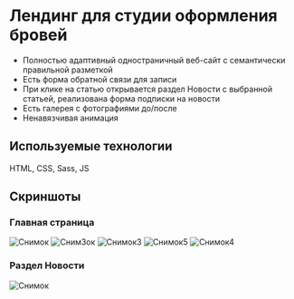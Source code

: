 # Лендинг для студии оформления бровей
* Полностью адаптивный одностраничный веб-сайт с семантически правильной разметкой
* Есть форма обратной связи для записи
* При клике на статью открывается раздел Новости с выбранной статьей, реализована форма подписки на новости
* Есть галерея с фотографиями до/после
* Ненавязчивая анимация
  
## Используемые технологии
HTML, CSS, Sass, JS
## Скриншоты
### Главная страница
![Снимок](https://github.com/White2000rabbit/eyebrow_shaping/assets/121927745/e211f349-01d1-41a2-a46b-ed5d0ff17909)
![Сним3ок](https://github.com/White2000rabbit/eyebrow_shaping/assets/121927745/21402bb8-3916-40f8-a204-0d6d66aa60a0)
![Снимок3](https://github.com/White2000rabbit/eyebrow_shaping/assets/121927745/073ecc3a-430d-446a-ba1e-252b25e68448)
![Снимок5](https://github.com/White2000rabbit/eyebrow_shaping/assets/121927745/a7fbd52d-55c5-40f8-bedb-2e505475de13) 
![Снимок4](https://github.com/White2000rabbit/eyebrow_shaping/assets/121927745/8bdc4e98-6fce-439e-918e-79f72978e2d6)
### Раздел Новости
![Снимок](https://github.com/White2000rabbit/eyebrow_shaping/assets/121927745/1d0f6a74-87a8-47db-97ce-006d3dfd2dbe)



